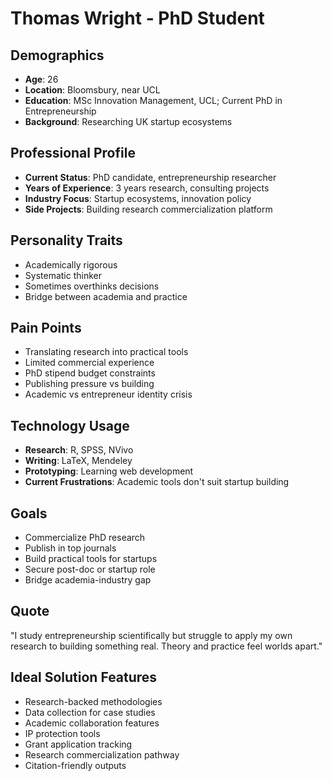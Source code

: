 # Thomas Wright - PhD Student

## Demographics
- **Age**: 26
- **Location**: Bloomsbury, near UCL
- **Education**: MSc Innovation Management, UCL; Current PhD in Entrepreneurship
- **Background**: Researching UK startup ecosystems

## Professional Profile
- **Current Status**: PhD candidate, entrepreneurship researcher
- **Years of Experience**: 3 years research, consulting projects
- **Industry Focus**: Startup ecosystems, innovation policy
- **Side Projects**: Building research commercialization platform

## Personality Traits
- Academically rigorous
- Systematic thinker
- Sometimes overthinks decisions
- Bridge between academia and practice

## Pain Points
- Translating research into practical tools
- Limited commercial experience
- PhD stipend budget constraints
- Publishing pressure vs building
- Academic vs entrepreneur identity crisis

## Technology Usage
- **Research**: R, SPSS, NVivo
- **Writing**: LaTeX, Mendeley
- **Prototyping**: Learning web development
- **Current Frustrations**: Academic tools don't suit startup building

## Goals
- Commercialize PhD research
- Publish in top journals
- Build practical tools for startups
- Secure post-doc or startup role
- Bridge academia-industry gap

## Quote
"I study entrepreneurship scientifically but struggle to apply my own research to building something real. Theory and practice feel worlds apart."

## Ideal Solution Features
- Research-backed methodologies
- Data collection for case studies
- Academic collaboration features
- IP protection tools
- Grant application tracking
- Research commercialization pathway
- Citation-friendly outputs